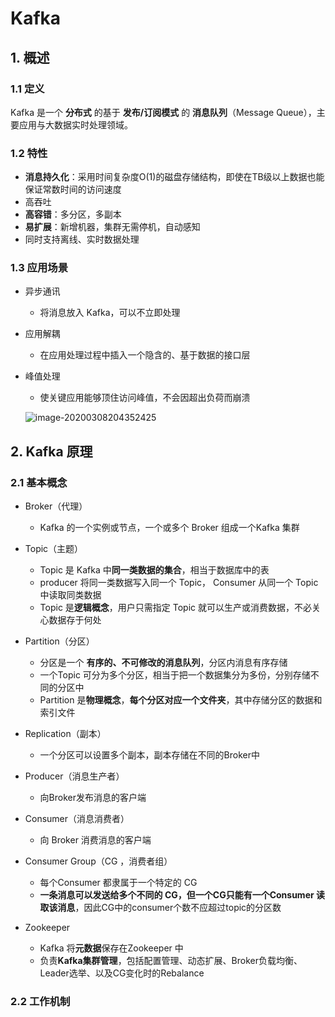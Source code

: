 # Kafka

## 1. 概述

### 1.1 定义

Kafka 是一个 **分布式** 的基于 **发布/订阅模式** 的 **消息队列**（Message Queue），主要应用与大数据实时处理领域。

### 1.2 特性

+ **消息持久化**：采用时间复杂度O(1)的磁盘存储结构，即使在TB级以上数据也能保证常数时间的访问速度
+ 高吞吐
+ **高容错**：多分区，多副本
+ **易扩展**：新增机器，集群无需停机，自动感知
+ 同时支持离线、实时数据处理

### 1.3 应用场景

+ 异步通讯

  + 将消息放入 Kafka，可以不立即处理

+ 应用解耦

  + 在应用处理过程中插入一个隐含的、基于数据的接口层

+ 峰值处理

  + 使关键应用能够顶住访问峰值，不会因超出负荷而崩溃

  ![image-20200308204352425](D:\Desktop\面试\img\image-20200308204352425.png)



## 2. Kafka 原理

### 2.1  基本概念



+ Broker（代理）
  + Kafka 的一个实例或节点，一个或多个 Broker 组成一个Kafka 集群
+ Topic（主题）
  + Topic 是 Kafka 中**同一类数据的集合**，相当于数据库中的表
  + producer 将同一类数据写入同一个 Topic， Consumer 从同一个 Topic 中读取同类数据
  + Topic 是**逻辑概念**，用户只需指定 Topic 就可以生产或消费数据，不必关心数据存于何处
+ Partition（分区）
  + 分区是一个 **有序的、不可修改的消息队列**，分区内消息有序存储
  + 一个Topic 可分为多个分区，相当于把一个数据集分为多份，分别存储不同的分区中
  + Partition 是**物理概念**，**每个分区对应一个文件夹**，其中存储分区的数据和索引文件
+ Replication（副本）
  + 一个分区可以设置多个副本，副本存储在不同的Broker中
+ Producer（消息生产者）
  + 向Broker发布消息的客户端
+ Consumer（消息消费者）
  + 向 Broker 消费消息的客户端

+ Consumer Group（CG ，消费者组）
  + 每个Consumer 都隶属于一个特定的 CG
  + **一条消息可以发送给多个不同的 CG，但一个CG只能有一个Consumer 读取该消息**，因此CG中的consumer个数不应超过topic的分区数
+ Zookeeper
  + Kafka 将**元数据**保存在Zookeeper 中
  + 负责**Kafka集群管理**，包括配置管理、动态扩展、Broker负载均衡、Leader选举、以及CG变化时的Rebalance

### 2.2 工作机制

